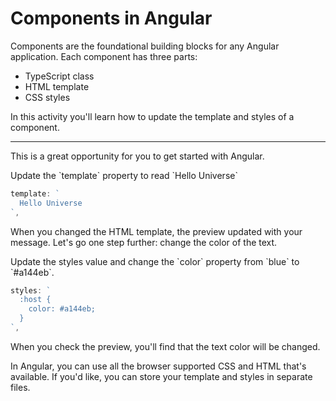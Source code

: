 # Components in Angular

Components are the foundational building blocks for any Angular application. Each component has three parts:

* TypeScript class
* HTML template
* CSS styles

In this activity you'll learn how to update the template and styles of a component.

<hr />

This is a great opportunity for you to get started with Angular.

<docs-workflow>

<docs-step title="Update the component template">
Update the `template` property to read `Hello Universe`

```ts
template: `
  Hello Universe
`,
```

When you changed the HTML template, the preview updated with your message. Let's go one step further: change the color of the text.
</docs-step>

<docs-step title="Update the component styles">
Update the styles value and change the `color` property from `blue` to `#a144eb`.

```ts
styles: `
  :host {
    color: #a144eb;
  }
`,
```

When you check the preview, you'll find that the text color will be changed.
</docs-step>

</docs-workflow>

In Angular, you can use all the browser supported CSS and HTML that's available. If you'd like, you can store your template and styles in separate files.
